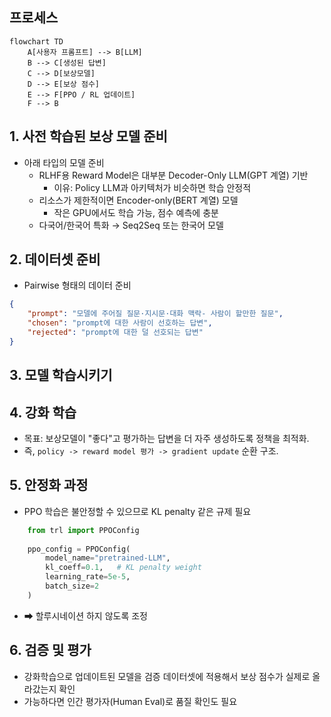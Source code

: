 ## 프로세스
```mermaid
flowchart TD
    A[사용자 프롬프트] --> B[LLM]
    B --> C[생성된 답변]
    C --> D[보상모델]
    D --> E[보상 점수]
    E --> F[PPO / RL 업데이트]
    F --> B
```

## 1. 사전 학습된 보상 모델 준비
- 아래 타입의 모델 준비
	- RLHF용 Reward Model은 대부분 Decoder-Only LLM(GPT 계열) 기반
	    - 이유: Policy LLM과 아키텍처가 비슷하면 학습 안정적
	- 리소스가 제한적이면 Encoder-only(BERT 계열) 모델
	    - 작은 GPU에서도 학습 가능, 점수 예측에 충분
	- 다국어/한국어 특화 → Seq2Seq 또는 한국어 모델
## 2. 데이터셋 준비
- Pairwise 형태의 데이터 준비
```json
{
	"prompt": "모델에 주어질 질문·지시문·대화 맥락- 사람이 할만한 질문",
	"chosen": "prompt에 대한 사람이 선호하는 답변",
	"rejected": "prompt에 대한 덜 선호되는 답변"
}
```
## 3. 모델 학습시키기
## 4. 강화 학습
- 목표: 보상모델이 "좋다"고 평가하는 답변을 더 자주 생성하도록 정책을 최적화.
- 즉, `policy -> reward model 평가 -> gradient update` 순환 구조.
## 5. 안정화 과정
- PPO 학습은 불안정할 수 있으므로 KL penalty 같은 규제 필요
```python
	from trl import PPOConfig
	
	ppo_config = PPOConfig(
		model_name="pretrained-LLM",
		kl_coeff=0.1,   # KL penalty weight
		learning_rate=5e-5,
		batch_size=2
	)
```
- ➡ 할루시네이션 하지 않도록 조정
## 6. 검증 및 평가
- 강화학습으로 업데이트된 모델을 검증 데이터셋에 적용해서 보상 점수가 실제로 올라갔는지 확인
- 가능하다면 인간 평가자(Human Eval)로 품질 확인도 필요


